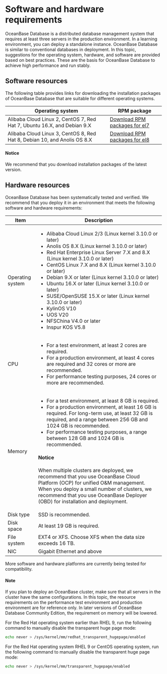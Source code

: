 # Software and hardware requirements

OceanBase Database is a distributed database management system that requires at least three servers in the production environment. In a learning environment, you can deploy a standalone instance. OceanBase Database is similar to conventional databases in deployment. In this topic, suggestions for the operating system, hardware, and software are provided based on best practices. These are the basis for OceanBase Database to achieve high performance and run stably.

## Software resources

The following table provides links for downloading the installation packages of OceanBase Database that are suitable for different operating systems.

| Operating system | RPM package |
|---------------------------------------------------|------------------------------------------------------------------------------------------------|
| Alibaba Cloud Linux 2, CentOS 7, Red Hat 7, Ubuntu 16.X, and Debian 9.X | [Download RPM packages for el7](https://mirrors.aliyun.com/oceanbase/community/stable/el/7/x86_64/) |
| Alibaba Cloud Linux 3, CentOS 8, Red Hat 8, Debian 10, and Anolis OS 8.X | [Download RPM packages for el8](https://mirrors.aliyun.com/oceanbase/community/stable/el/8/x86_64/) |

<main id="notice" type='notice'>
  <h4>Notice</h4>
  <p>We recommend that you download installation packages of the latest version. </p>
</main>

## Hardware resources

OceanBase Database has been systematically tested and verified. We recommend that you deploy it in an environment that meets the following software and hardware requirements:

| Item | Description |
|----------|-----------------------------------------------------------------------------------------------------------------------|
| Operating system | <ul><li>Alibaba Cloud Linux 2/3 (Linux kernel 3.10.0 or later)</li><li>Anolis OS 8.X (Linux kernel 3.10.0 or later)</li><li>Red Hat Enterprise Linux Server 7.X and 8.X (Linux kernel 3.10.0 or later)</li><li>CentOS Linux 7.X and 8.X (Linux kernel 3.10.0 or later)</li><li>Debian 9.X or later (Linux kernel 3.10.0 or later)</li><li>Ubuntu 16.X or later (Linux kernel 3.10.0 or later)</li><li>SUSE/OpenSUSE 15.X or later (Linux kernel 3.10.0 or later) </li><li>KylinOS V10</li><li>UOS V20</li><li>NFSChina V4.0 or later</li><li>Inspur KOS V5.8</li></ul> |
| CPU | <ul><li> For a test environment, at least 2 cores are required.  </li> <li>For a production environment, at least 4 cores are required and 32 cores or more are recommended. </li><li>For performance testing purposes, 24 cores or more are recommended. </li> </ul> |
| Memory | <ul><li> For a test environment, at least 8 GB is required.  </li><li> For a production environment, at least 16 GB is required. For long-term use, at least 32 GB is required, and a range between 256 GB and 1024 GB is recommended.   </li><li>For performance testing purposes, a range between 128 GB and 1024 GB is recommended. </li></ul><main id="notice" type='notice'><h4>Notice</h4><p>When multiple clusters are deployed, we recommend that you use OceanBase Cloud Platform (OCP) for unified O&M management. When you deploy a small number of clusters, we recommend that you use OceanBase Deployer (OBD) for installation and deployment. </p></main> |
| Disk type | SSD is recommended. |
| Disk space | At least 19 GB is required. |
| File system | EXT4 or XFS. Choose XFS when the data size exceeds 16 TB. |
| NIC | Gigabit Ethernet and above |

More software and hardware platforms are currently being tested for compatibility.

<main id="notice" type='explain'>
  <h4>Note</h4>
  <p>If you plan to deploy an OceanBase cluster, make sure that all servers in the cluster have the same configurations. In this topic, the resource requirements on the performance test environment and production environment are for reference only. In later versions of OceanBase Database Community Edition, the requirement on memory will be lowered. </p>
</main>

For the Red Hat operating system earlier than RHEL 9, run the following command to manually disable the transparent huge page mode:

```bash
echo never > /sys/kernel/mm/redhat_transparent_hugepage/enabled
```

For the Red Hat operating system RHEL 9 or CentOS operating system, run the following command to manually disable the transparent huge page mode:

```bash
echo never > /sys/kernel/mm/transparent_hugepage/enabled
```
